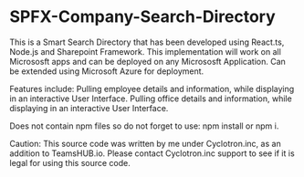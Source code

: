 # SPFX-Company-Search-Directory


This is a Smart Search Directory that has been developed using React.ts, Node.js and Sharepoint Framework. This implementation will work on all Micrososft apps and can be deployed on any Micrososft Application. Can be extended using Microsoft Azure for deployment.

Features include: Pulling employee details and information, while displaying in an interactive User Interface. Pulling office details and information, while displaying in an interactive User Interface.

Does not contain npm files so do not forget to use: npm install or npm i.

Caution: This source code was written by me under Cyclotron.inc, as an addition to TeamsHUB.io. Please contact Cyclotron.inc support to see if it is legal for using this source code.
